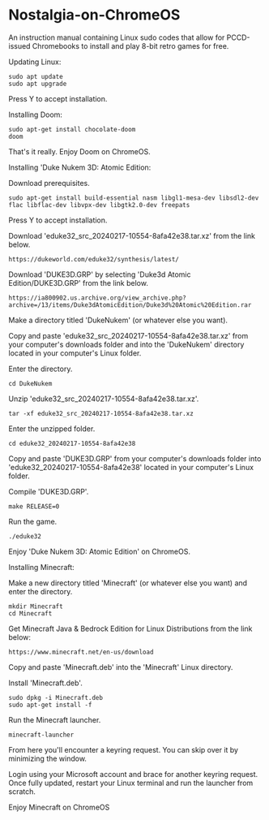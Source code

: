 # Nostalgia-on-ChromeOS
An instruction manual containing Linux sudo codes that allow for PCCD-issued Chromebooks to install and play 8-bit retro games for free.



Updating Linux:

    sudo apt update
    sudo apt upgrade

Press Y to accept installation.

Installing Doom:

    sudo apt-get install chocolate-doom
    doom

That's it really. Enjoy Doom on ChromeOS.
    
Installing 'Duke Nukem 3D: Atomic Edition:

Download prerequisites.

    sudo apt-get install build-essential nasm libgl1-mesa-dev libsdl2-dev flac libflac-dev libvpx-dev libgtk2.0-dev freepats

Press Y to accept installation.

Download 'eduke32_src_20240217-10554-8afa42e38.tar.xz' from the link below.

    https://dukeworld.com/eduke32/synthesis/latest/

Download 'DUKE3D.GRP' by selecting 'Duke3d Atomic Edition/DUKE3D.GRP' from the link below.

    https://ia800902.us.archive.org/view_archive.php?archive=/13/items/Duke3dAtomicEdition/Duke3d%20Atomic%20Edition.rar

Make a directory titled 'DukeNukem' (or whatever else you want).

Copy and paste 'eduke32_src_20240217-10554-8afa42e38.tar.xz' from your computer's downloads folder and into the 'DukeNukem' directory located in your computer's Linux folder.

Enter the directory.

    cd DukeNukem

Unzip 'eduke32_src_20240217-10554-8afa42e38.tar.xz'.

    tar -xf eduke32_src_20240217-10554-8afa42e38.tar.xz

Enter the unzipped folder.

    cd eduke32_20240217-10554-8afa42e38

Copy and paste 'DUKE3D.GRP' from your computer's downloads folder into 'eduke32_20240217-10554-8afa42e38' located in your computer's Linux folder.

Compile 'DUKE3D.GRP'.

    make RELEASE=0

Run the game.
    
    ./eduke32

Enjoy 'Duke Nukem 3D: Atomic Edition' on ChromeOS.

Installing Minecraft:

Make a new directory titled 'Minecraft' (or whatever else you want) and enter the directory.

    mkdir Minecraft
    cd Minecraft

Get Minecraft Java & Bedrock Edition for Linux Distributions from the link below:

    https://www.minecraft.net/en-us/download

Copy and paste 'Minecraft.deb' into the 'Minecraft' Linux directory.

Install 'Minecraft.deb'.
    
    sudo dpkg -i Minecraft.deb
    sudo apt-get install -f

Run the Minecraft launcher.

    minecraft-launcher

From here you'll encounter a keyring request. You can skip over it by minimizing the window.

Login using your Microsoft account and brace for another keyring request. Once fully updated, restart your Linux terminal and run the launcher from scratch.

Enjoy Minecraft on ChromeOS
